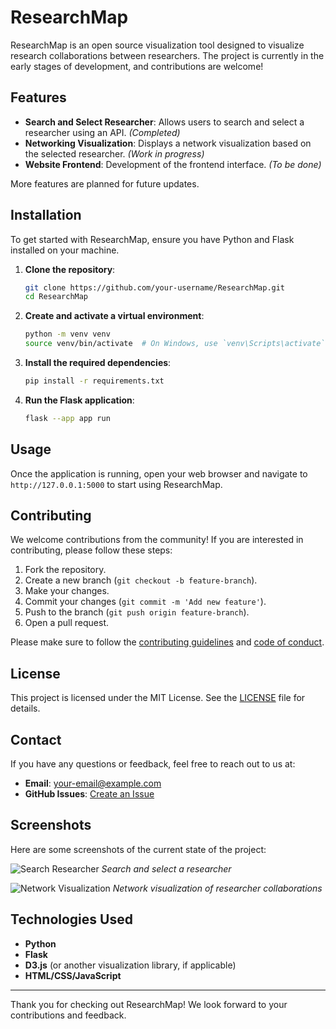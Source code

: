 **ResearchMap**
=====

ResearchMap is an open source visualization tool designed to visualize research collaborations between researchers. The project is currently in the early stages of development, and contributions are welcome!

## Features

- **Search and Select Researcher**: Allows users to search and select a researcher using an API. *(Completed)*
- **Networking Visualization**: Displays a network visualization based on the selected researcher. *(Work in progress)*
- **Website Frontend**: Development of the frontend interface. *(To be done)*

More features are planned for future updates.

## Installation

To get started with ResearchMap, ensure you have Python and Flask installed on your machine.

1. **Clone the repository**:
    ```bash
    git clone https://github.com/your-username/ResearchMap.git
    cd ResearchMap
    ```

2. **Create and activate a virtual environment**:
    ```bash
    python -m venv venv
    source venv/bin/activate  # On Windows, use `venv\Scripts\activate`
    ```

3. **Install the required dependencies**:
    ```bash
    pip install -r requirements.txt
    ```

4. **Run the Flask application**:
    ```bash
    flask --app app run
    ```

## Usage

Once the application is running, open your web browser and navigate to `http://127.0.0.1:5000` to start using ResearchMap.

## Contributing

We welcome contributions from the community! If you are interested in contributing, please follow these steps:

1. Fork the repository.
2. Create a new branch (`git checkout -b feature-branch`).
3. Make your changes.
4. Commit your changes (`git commit -m 'Add new feature'`).
5. Push to the branch (`git push origin feature-branch`).
6. Open a pull request.

Please make sure to follow the [contributing guidelines](CONTRIBUTING.md) and [code of conduct](CODE_OF_CONDUCT.md).

## License

This project is licensed under the MIT License. See the [LICENSE](LICENSE) file for details.

## Contact

If you have any questions or feedback, feel free to reach out to us at:

- **Email**: your-email@example.com
- **GitHub Issues**: [Create an Issue](https://github.com/your-username/ResearchMap/issues)

## Screenshots

Here are some screenshots of the current state of the project:

![Search Researcher](https://github.com/DonKamilo00/ResearchMap/blob/main/Screenshot%202024-07-21%20114805.png)
*Search and select a researcher*

![Network Visualization](path/to/visualization-screenshot.png)
*Network visualization of researcher collaborations*

## Technologies Used

- **Python**
- **Flask**
- **D3.js** (or another visualization library, if applicable)
- **HTML/CSS/JavaScript**

---

Thank you for checking out ResearchMap! We look forward to your contributions and feedback.
